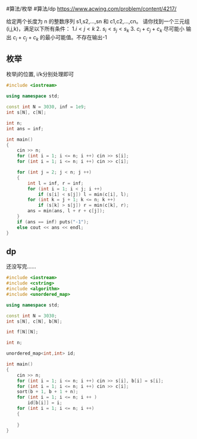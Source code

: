 #算法/枚举  #算法/dp 
https://www.acwing.com/problem/content/4217/

给定两个长度为 n 的整数序列 s1,s2,…,sn 和 c1,c2,…,cn。
请你找到一个三元组 (i,j,k)，满足以下所有条件：
1.$i<j<k$
2. $s_i<s_j<s_k$
3. $c_i+c_j+c_k$ 尽可能小
输出 $c_i+c_j+c_k$ 的最小可能值。不存在输出-1

## 枚举
枚举j的位置, i/k分别处理即可

```cpp
#include <iostream>

using namespace std;

const int N = 3030, inf = 1e9;
int s[N], c[N];

int n;
int ans = inf;

int main()
{
    cin >> n;
    for (int i = 1; i <= n; i ++) cin >> s[i];
    for (int i = 1; i <= n; i ++) cin >> c[i];

    for (int j = 2; j < n; j ++)
    {
        int l = inf, r = inf;
        for (int i = 1; i < j; i ++) 
            if (s[i] < s[j]) l = min(c[i], l);
        for (int k = j + 1; k <= n; k ++) 
            if (s[k] > s[j]) r = min(c[k], r);
        ans = min(ans, l + r + c[j]);
    }
    if (ans == inf) puts("-1");
    else cout << ans << endl;
}
```


## dp
还没写完......
```cpp
#include <iostream>
#include <cstring>
#include <algorithm>
#include <unordered_map>

using namespace std;

const int N = 3030;
int s[N], c[N], b[N];

int f[N][N];

int n;

unordered_map<int,int> id;

int main()
{
    cin >> n;
    for (int i = 1; i <= n; i ++) cin >> s[i], b[i] = s[i];
    for (int i = 1; i <= n; i ++) cin >> c[i];
    sort(b + 1, b + 1 + n);
    for (int i = 1; i <= n; i ++ )
        id[b[i]] = i;
    for (int i = 1; i <= n; i ++)
    {
        
    }
}
```